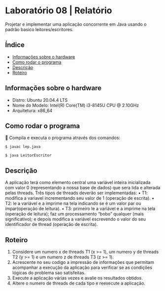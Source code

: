 # Laboratório 08 | Relatório
Projetar e implementar uma aplicação concorrente em Java usando o padrão
basico leitores/escritores.

## Índice
* [Informações sobre o hardware](#informações-sobre-o-hardware)
* [Como rodar o programa](#como-rodar-o-programa)
* [Descrição](#descrição)
* [Roteiro](#roteiro)

## Informações sobre o hardware
- Distro: Ubuntu 20.04.4 LTS
- Nome do Modelo: Intel(R) Core(TM) i3-8145U CPU @ 2.10GHz
- Arquitetura: x86_64

## Como rodar o programa
:thinking: Compila e executa o programa através dos comandos:
```
$ javac lep.java
```
```
$ java LeitorEscritor
```

## Descrição
A aplicação terá como elemento central uma variável inteira inicializada com valor 0 (representando a nossa base de dados) que sera lida e alterada pelas threads.
Três tipos de threads deverão ser implementadas:
• T1: modifica a variavel incrementando seu valor de 1 (operação de escrita).
• T2: le a variável e a imprime na tela indicando se é um valor par ou ímpar(operação de leitura).
• T3: primeiro le a variável e a imprime na tela (operação de leitura); faz um processamento “bobo” qualquer (mais significativo); e depois modifica a variável escrevendo o valor do seu identificador de thread (operação de escrita).

## Roteiro
1. Considere um numero x de threads T1 (x >= 1), um numero y de threads T2
(y >= 1) e um numero z de threads T3 (z >= 1).
2. Acrescente no seu codigo a impressão de informações que permitam acompanhar a execução da aplicação para verificar se as condições lógicas do problema sao satisfeitas.
3. Execute a aplicação várias vezes e avalie os resultados obtidos.
4. Altere o numero de threads de cada tipo e reexecute a aplicação.